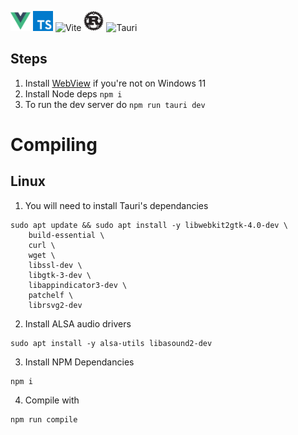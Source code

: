 <p>
    <img alt="Vue" height="32px" src="https://raw.githubusercontent.com/github/explore/80688e429a7d4ef2fca1e82350fe8e3517d3494d/topics/vue/vue.png" />
    <img alt="Typescript" height="32px" src="https://raw.githubusercontent.com/github/explore/80688e429a7d4ef2fca1e82350fe8e3517d3494d/topics/typescript/typescript.png" />
    <img alt="Vite" height="32px" src="https://seeklogo.com/images/V/vite-logo-BFD4283991-seeklogo.com.png" />
    <img alt="Rust" height="32px" src="https://raw.githubusercontent.com/github/explore/80688e429a7d4ef2fca1e82350fe8e3517d3494d/topics/rust/rust.png" />
    <img alt="Tauri" height="32px" src="https://raw.githubusercontent.com/tauri-apps/tauri/HEAD/app-icon.png" />
</p>

## Steps

1.  Install [WebView](https://msedge.sf.dl.delivery.mp.microsoft.com/filestreamingservice/files/b97b52c3-9a66-419c-9ef0-90e3a3f72c5c/MicrosoftEdgeWebview2Setup.exe) if you're not on Windows 11
2.  Install Node deps `npm i`
3.  To run the dev server do `npm run tauri dev`

# Compiling

## Linux

1. You will need to install Tauri's dependancies
```
sudo apt update && sudo apt install -y libwebkit2gtk-4.0-dev \
    build-essential \
    curl \
    wget \
    libssl-dev \
    libgtk-3-dev \
    libappindicator3-dev \
    patchelf \
    librsvg2-dev
```
2. Install ALSA audio drivers
```
sudo apt install -y alsa-utils libasound2-dev
```
3. Install NPM Dependancies
```
npm i
```
4. Compile with
```
npm run compile
```

